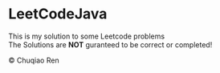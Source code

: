 # LeetCodeJava
This is my solution to some Leetcode problems  
The Solutions are __NOT__ guranteed to be correct or completed!  
  
© Chuqiao Ren
